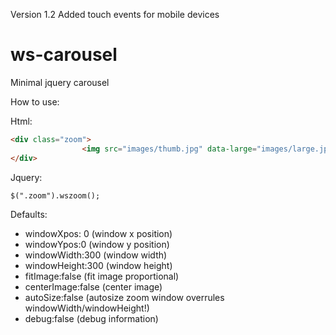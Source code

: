 Version 1.2
Added touch events for mobile devices

ws-carousel
===========

Minimal jquery carousel

How to use:

Html:
```html
<div class="zoom">
				<img src="images/thumb.jpg" data-large="images/large.jpg"/>
</div>
```

Jquery:
```html
$(".zoom").wszoom();
```

Defaults:
<ul>
<li>windowXpos: 0 (window x position)</li>
<li>windowYpos:0 (window y position)</li>
<li>windowWidth:300 (window width)</li>
<li>windowHeight:300 (window height)</li>
<li>fitImage:false (fit image proportional)</li>
<li>centerImage:false (center image)</li>
<li>autoSize:false (autosize zoom window overrules windowWidth/windowHeight!)</li>
<li>debug:false (debug information)</li>
</ul>


